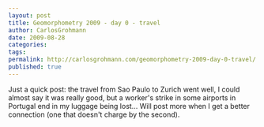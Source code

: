 ```yaml
---
layout: post
title: Geomorphometry 2009 - day 0 - travel
author: CarlosGrohmann
date: 2009-08-28
categories: 
tags: 
permalink: http://carlosgrohmann.com/geomorphometry-2009-day-0-travel/
published: true
---
```



Just a quick post: the travel from Sao Paulo to Zurich went well, I could almost say it was really good, but a worker's strike in some airports in Portugal end in my luggage being lost... Will post more when I get a better connection (one that doesn't charge by the second).
